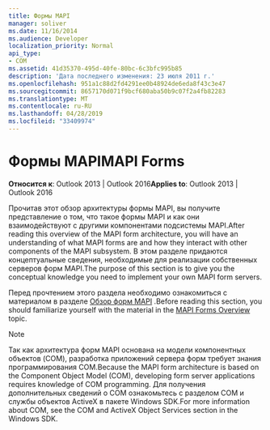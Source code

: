 ```yaml
---
title: Формы MAPI
manager: soliver
ms.date: 11/16/2014
ms.audience: Developer
localization_priority: Normal
api_type:
- COM
ms.assetid: 41d35370-495d-40fe-80bc-6c3bfc995b85
description: 'Дата последнего изменения: 23 июля 2011 г.'
ms.openlocfilehash: 951a1c88d2fd4291ee0b48924de6eda8f43c3e47
ms.sourcegitcommit: 8657170d071f9bcf680aba50b9c07f2a4fb82283
ms.translationtype: MT
ms.contentlocale: ru-RU
ms.lasthandoff: 04/28/2019
ms.locfileid: "33409974"
---
```

# <a name="mapi-forms"></a><span data-ttu-id="72b3f-103">Формы MAPI</span><span class="sxs-lookup"><span data-stu-id="72b3f-103">MAPI Forms</span></span>

  
  
<span data-ttu-id="72b3f-104">**Относится к**: Outlook 2013 | Outlook 2016</span><span class="sxs-lookup"><span data-stu-id="72b3f-104">**Applies to**: Outlook 2013 | Outlook 2016</span></span> 
  
<span data-ttu-id="72b3f-105">Прочитав этот обзор архитектуры формы MAPI, вы получите представление о том, что такое формы MAPI и как они взаимодействуют с другими компонентами подсистемы MAPI.</span><span class="sxs-lookup"><span data-stu-id="72b3f-105">After reading this overview of the MAPI form architecture, you will have an understanding of what MAPI forms are and how they interact with other components of the MAPI subsystem.</span></span> <span data-ttu-id="72b3f-106">В этом разделе придаются концептуальные сведения, необходимые для реализации собственных серверов форм MAPI.</span><span class="sxs-lookup"><span data-stu-id="72b3f-106">The purpose of this section is to give you the conceptual knowledge you need to implement your own MAPI form servers.</span></span>
  
<span data-ttu-id="72b3f-107">Перед прочтением этого раздела необходимо ознакомиться с материалом в разделе [Обзор форм MAPI](mapi-forms-overview.md) .</span><span class="sxs-lookup"><span data-stu-id="72b3f-107">Before reading this section, you should familiarize yourself with the material in the [MAPI Forms Overview](mapi-forms-overview.md) topic.</span></span> 
  
> [!NOTE]
> <span data-ttu-id="72b3f-108">Так как архитектура форм MAPI основана на модели компонентных объектов (COM), разработка приложений сервера форм требует знания программирования COM.</span><span class="sxs-lookup"><span data-stu-id="72b3f-108">Because the MAPI form architecture is based on the Component Object Model (COM), developing form server applications requires knowledge of COM programming.</span></span> <span data-ttu-id="72b3f-109">Для получения дополнительных сведений о COM ознакомьтесь с разделом COM и службы объектов ActiveX в пакете Windows SDK.</span><span class="sxs-lookup"><span data-stu-id="72b3f-109">For more information about COM, see the COM and ActiveX Object Services section in the Windows SDK.</span></span> 
  

